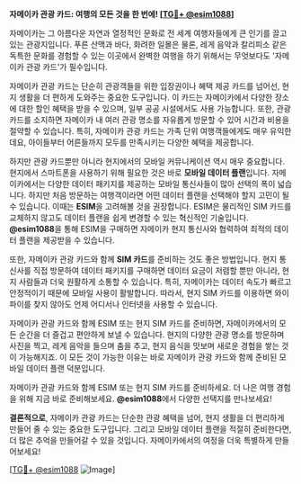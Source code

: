 **자메이카 관광 카드: 여행의 모든 것을 한 번에! [[TG💪+ @esim1088](https://t.me/s/esim1088)]**

자메이카는 그 아름다운 자연과 열정적인 문화로 전 세계 여행자들에게 큰 인기를 끌고 있는 관광지입니다. 푸른 산맥과 바다, 화려한 일몰은 물론, 레게 음악과 칼리피소 같은 독특한 문화를 경험할 수 있는 이곳에서 완벽한 여행을 하기 위해서는 무엇보다도 '자메이카 관광 카드'가 필수입니다.

자메이카 관광 카드는 단순히 관광객들을 위한 입장권이나 혜택 제공 카드를 넘어선, 현지 생활을 더 편하게 도와주는 중요한 도구입니다. 이 카드는 자메이카에서 다양한 장소에 대한 할인 혜택을 받을 수 있으며, 일부 공공 시설에서도 사용 가능합니다. 또한, 관광 카드를 소지하면 자메이카 내 여러 관광 명소를 자유롭게 방문할 수 있어 시간과 비용을 절약할 수 있습니다. 특히, 자메이카 관광 카드는 가족 단위 여행객들에게도 매우 유익한데요, 아이들부터 어른들까지 모두를 만족시키는 다양한 혜택을 제공합니다.

하지만 관광 카드뿐만 아니라 현지에서의 모바일 커뮤니케이션 역시 매우 중요합니다. 현지에서 스마트폰을 사용하기 위해 필요한 것은 바로 **모바일 데이터 플랜**입니다. 자메이카에서는 다양한 데이터 패키지를 제공하는 모바일 통신사들이 많아 선택의 폭이 넓습니다. 하지만 처음 방문하는 여행객이라면 어떤 데이터 플랜을 선택해야 할지 고민이 될 수 있습니다. 이때는 **ESIM**을 고려해볼 것을 권장합니다. ESIM은 물리적인 SIM 카드를 교체하지 않고도 데이터 플랜을 쉽게 변경할 수 있는 혁신적인 기술입니다. **@esim1088**을 통해 ESIM을 구매하면 자메이카 현지 통신사와 협력하여 최적의 데이터 플랜을 제공받을 수 있습니다.

또한, 자메이카 관광 카드와 함께 **SIM 카드**를 준비하는 것도 좋은 방법입니다. 현지 통신사를 직접 방문하여 데이터 패키지를 구매하면 데이터 요금이 저렴할 뿐만 아니라, 현지 사람들과 더욱 원활하게 소통할 수 있습니다. 특히, 자메이카는 데이터 속도가 빠르고 안정적이기 때문에 모바일 사용이 활발합니다. 따라서, 현지 SIM 카드를 이용하면 와이파이를 찾지 않아도 언제 어디서나 인터넷을 사용할 수 있습니다.

자메이카 관광 카드와 함께 ESIM 또는 현지 SIM 카드를 준비하면, 자메이카에서의 모든 순간을 더 즐겁고 편안하게 보낼 수 있습니다. 현지의 다양한 관광 명소를 방문하며 사진을 찍고, 레게 음악을 들으며 춤을 추고, 현지 음식을 맛보며 새로운 경험을 쌓는 것이 가능해지죠. 이 모든 것이 가능한 이유는 바로 자메이카 관광 카드와 함께 준비된 모바일 데이터 플랜 덕분입니다.

자메이카 관광 카드와 함께 ESIM 또는 현지 SIM 카드를 준비하세요. 더 나은 여행 경험을 위해 지금 바로 준비해보세요. **@esim1088**에서 다양한 선택지를 만나보세요!

**결론적으로**, 자메이카 관광 카드는 단순한 관광 혜택을 넘어, 현지 생활을 더 편리하게 만들어 줄 수 있는 중요한 도구입니다. 그리고 모바일 데이터 플랜을 적절히 준비한다면, 더 많은 추억을 만들어갈 수 있을 것입니다. 자메이카에서의 여정을 더욱 특별하게 만들어보세요!

[[TG💪+ @esim1088](https://t.me/s/esim1088) ![Image](https://i.postimg.cc/Y0z9fWf4/image.png)]